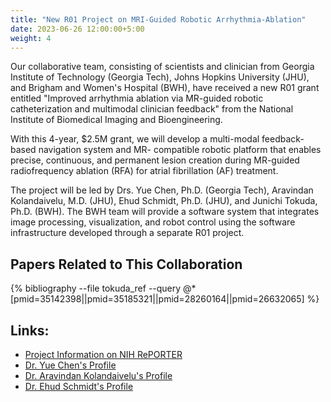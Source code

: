 ```yaml
---
title: "New R01 Project on MRI-Guided Robotic Arrhythmia-Ablation"
date: 2023-06-26 12:00:00+5:00
weight: 4
---
```


Our collaborative team, consisting of scientists and clinician from Georgia Institute of Technology (Georgia Tech), 
Johns Hopkins University (JHU), and Brigham and Women's Hospital (BWH), have received a new R01 grant entitled
"Improved arrhythmia ablation via MR-guided robotic catheterization and multimodal clinician feedback"
from the National Institute of Biomedical Imaging and Bioengineering.

With this 4-year, $2.5M grant, we will develop a multi-modal feedback-based navigation system and
MR- compatible robotic platform that enables precise, continuous, and permanent lesion creation
during MR-guided radiofrequency ablation (RFA) for atrial fibrillation (AF) treatment. 

The project will be led by Drs. Yue Chen, Ph.D. (Georgia Tech), Aravindan Kolandaivelu, M.D. (JHU), Ehud Schmidt, Ph.D. (JHU),
and Junichi Tokuda, Ph.D. (BWH). The BWH team will provide a software system that integrates image processing, visualization,
and robot control using the software infrastructure developed through a separate R01 project.

## Papers Related to This Collaboration
{% bibliography --file tokuda_ref --query @*[pmid=35142398||pmid=35185321||pmid=28260164||pmid=26632065] %}

## Links:
- [Project Information on NIH RePORTER](https://reporter.nih.gov/search/Mv_s6y52AUydvKgXX9TPKA/project-details/10638497)
- [Dr. Yue Chen's Profile](https://research.gatech.edu/yue-chen)
- [Dr. Aravindan Kolandaivelu's Profile](https://www.hopkinsmedicine.org/profiles/details/aravindan-kolandaivelu)
- [Dr. Ehud Schmidt's Profile](https://www.hopkinsmedicine.org/profiles/details/ehud-schmidt)
